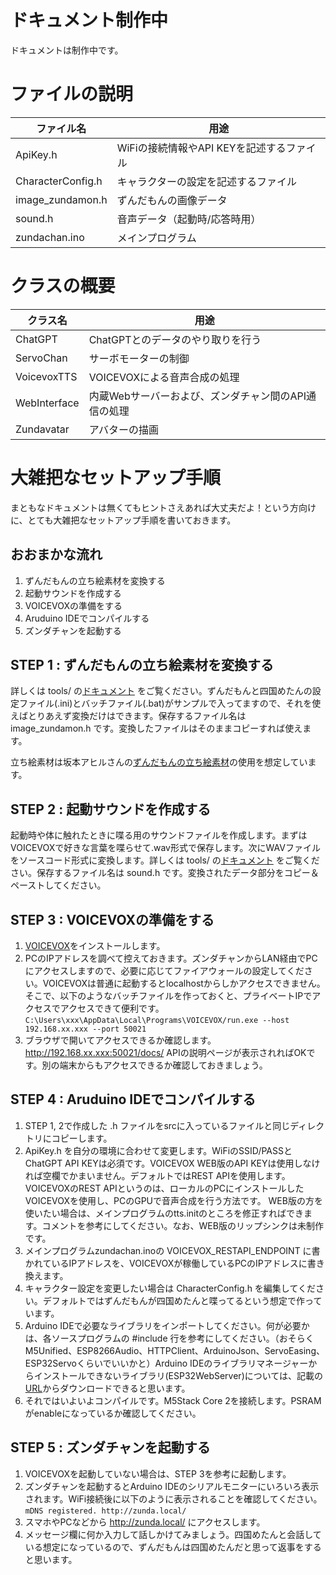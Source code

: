 # ドキュメント制作中
ドキュメントは制作中です。

# ファイルの説明
| ファイル名  | 用途 |
| ------------- | ------------- |
| ApiKey.h | WiFiの接続情報やAPI KEYを記述するファイル |
| CharacterConfig.h | キャラクターの設定を記述するファイル |
| image_zundamon.h | ずんだもんの画像データ |
| sound.h | 音声データ（起動時/応答時用） |
| zundachan.ino | メインプログラム |

# クラスの概要
| クラス名  | 用途 |
| ------------- | ------------- |
| ChatGPT | ChatGPTとのデータのやり取りを行う |
| ServoChan | サーボモーターの制御 |
| VoicevoxTTS | VOICEVOXによる音声合成の処理 |
| WebInterface | 内蔵Webサーバーおよび、ズンダチャン間のAPI通信の処理 |
| Zundavatar | アバターの描画 |

# 大雑把なセットアップ手順
まともなドキュメントは無くてもヒントさえあれば大丈夫だよ！という方向けに、とても大雑把なセットアップ手順を書いておきます。

## おおまかな流れ
1. ずんだもんの立ち絵素材を変換する
2. 起動サウンドを作成する
3. VOICEVOXの準備をする
4. Aruduino IDEでコンパイルする
5. ズンダチャンを起動する

## STEP 1 : ずんだもんの立ち絵素材を変換する
詳しくは tools/ の[ドキュメント](tools/) をご覧ください。ずんだもんと四国めたんの設定ファイル(.ini)とバッチファイル(.bat)がサンプルで入ってますので、それを使えばとりあえず変換だけはできます。保存するファイル名は image_zundamon.h です。変換したファイルはそのままコピーすれば使えます。

立ち絵素材は坂本アヒルさんの[ずんだもんの立ち絵素材](https://www.pixiv.net/artworks/92641351)の使用を想定しています。

## STEP 2 : 起動サウンドを作成する
起動時や体に触れたときに喋る用のサウンドファイルを作成します。まずはVOICEVOXで好きな言葉を喋らせて.wav形式で保存します。次にWAVファイルをソースコード形式に変換します。詳しくは tools/ の[ドキュメント](tools/) をご覧ください。保存するファイル名は sound.h です。変換されたデータ部分をコピー＆ペーストしてください。

## STEP 3 : VOICEVOXの準備をする
1. [VOICEVOX](https://voicevox.hiroshiba.jp/)をインストールします。
2. PCのIPアドレスを調べて控えておきます。ズンダチャンからLAN経由でPCにアクセスしますので、必要に応じてファイアウォールの設定してください。VOICEVOXは普通に起動するとlocalhostからしかアクセスできません。そこで、以下のようなバッチファイルを作っておくと、プライベートIPでアクセスでアクセスできて便利です。
`C:\Users\xxx\AppData\Local\Programs\VOICEVOX/run.exe --host 192.168.xx.xxx --port 50021`
3. ブラウザで開いてアクセスできるか確認します。 http://192.168.xx.xxx:50021/docs/ APIの説明ページが表示されればOKです。別の端末からもアクセスできるか確認しておきましょう。

## STEP 4 : Aruduino IDEでコンパイルする
1. STEP 1, 2で作成した .h ファイルをsrcに入っているファイルと同じディレクトリにコピーします。
2. ApiKey.h を自分の環境に合わせて変更します。WiFiのSSID/PASSとChatGPT API KEYは必須です。VOICEVOX WEB版のAPI KEYは使用しなければ空欄でかまいません。デフォルトではREST APIを使用します。VOICEVOXのREST APIというのは、ローカルのPCにインストールしたVOICEVOXを使用し、PCのGPUで音声合成を行う方法です。
WEB版の方を使いたい場合は、メインプログラムのtts.initのところを修正すればできます。コメントを参考にしてください。なお、WEB版のリップシンクは未制作です。
3. メインプログラムzundachan.inoの VOICEVOX_RESTAPI_ENDPOINT に書かれているIPアドレスを、VOICEVOXが稼働しているPCのIPアドレスに書き換えます。
4. キャラクター設定を変更したい場合は CharacterConfig.h を編集してください。デフォルトではずんだもんが四国めたんと喋ってるという想定で作っています。
5. Arduino IDEで必要なライブラリをインポートしてください。何が必要かは、各ソースプログラムの #include 行を参考にしてください。（おそらくM5Unified、ESP8266Audio、HTTPClient、ArduinoJson、ServoEasing、ESP32Servoくらいでいいかと）Arduino IDEのライブラリマネージャーからインストールできないライブラリ(ESP32WebServer)については、記載の[URL](https://github.com/Pedroalbuquerque/ESP32WebServer)からダウンロードできると思います。
6. それではいよいよコンパイルです。M5Stack Core 2を接続します。PSRAMがenableになっているか確認してください。

## STEP 5 : ズンダチャンを起動する
1. VOICEVOXを起動していない場合は、STEP 3を参考に起動します。
2. ズンダチャンを起動するとArduino IDEのシリアルモニターにいろいろ表示されます。WiFi接続後に以下のように表示されることを確認してください。
`mDNS registered. http://zunda.local/`
3. スマホやPCなどから http://zunda.local/ にアクセスします。
4. メッセージ欄に何か入力して話しかけてみましょう。四国めたんと会話している想定になっているので、ずんだもんは四国めたんだと思って返事をすると思います。
